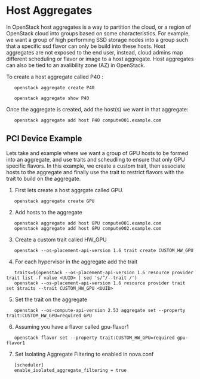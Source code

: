 # Host Aggregates

In OpenStack host aggregates is a way to partition the cloud, or a region of OpenStack cloud into groups based on some characteristics.
For example, we want a group of high performing SSD storage nodes into a group such that a specific ssd flavor can only be build into
these hosts. Host aggregates are not exposed to the end user, instead, cloud admins map different scheduling or flavor or image to a host
aggregate. Host aggregates can also be tied to an avalibility zone (AZ) in OpenStack.

To create a host aggregate called P40 :
```shell
   openstack aggregate create P40

   openstack aggregate show P40
```

Once the aggregate is created, add the host(s) we want in that aggregate:
```shell
   openstack aggregate add host P40 compute001.example.com
```

## PCI Device Example

Lets take and example where we want a group of GPU hosts to be formed into an aggregate, and use traits and scheudling
to ensure that only GPU specific flavors. In this example, we create a custom trait, then associate hosts to the
aggregate and finally use the trait to restrict flavors with the trait to build on the aggregate.

1. First lets create a host aggrgate called GPU.
```shell
   openstack aggregate create GPU
```

2. Add hosts to the aggregate
```shell
   openstack aggregate add host GPU compute001.example.com
   openstack aggregate add host GPU compute002.example.com
```

3. Create a custom trait called HW_GPU
```shell
   openstack --os-placement-api-version 1.6 trait create CUSTOM_HW_GPU
```

4. For each hypervisor in the aggregate add the trait
```shell
   traits=$(openstack --os-placement-api-version 1.6 resource provider trait list -f value <UUID> | sed 's/^/--trait /')
   openstack --os-placement-api-version 1.6 resource provider trait set $traits --trait CUSTOM_HW_GPU <UUID>
```

5. Set the trait on the aggregate
```shell
   openstack --os-compute-api-version 2.53 aggregate set --property trait:CUSTOM_HW_GPU=required GPU
```

6. Assuming you have a flavor called gpu-flavor1
```shell
   openstack flavor set --property trait:CUSTOM_HW_GPU=required gpu-flavor1
```

7. Set Isolating Aggregate Filtering to enabled in nova.conf
```shell
   [scheduler]
   enable_isolated_aggregate_filtering = true
```
